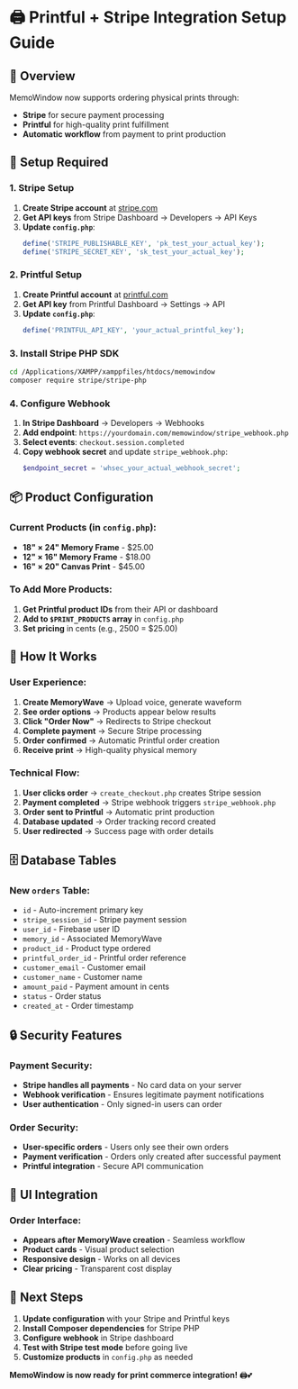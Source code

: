 # 🖨️ Printful + Stripe Integration Setup Guide

## 🎯 Overview

MemoWindow now supports ordering physical prints through:
- **Stripe** for secure payment processing
- **Printful** for high-quality print fulfillment
- **Automatic workflow** from payment to print production

## 🔧 Setup Required

### 1. Stripe Setup
1. **Create Stripe account** at [stripe.com](https://stripe.com)
2. **Get API keys** from Stripe Dashboard → Developers → API Keys
3. **Update `config.php`**:
   ```php
   define('STRIPE_PUBLISHABLE_KEY', 'pk_test_your_actual_key');
   define('STRIPE_SECRET_KEY', 'sk_test_your_actual_key');
   ```

### 2. Printful Setup  
1. **Create Printful account** at [printful.com](https://printful.com)
2. **Get API key** from Printful Dashboard → Settings → API
3. **Update `config.php`**:
   ```php
   define('PRINTFUL_API_KEY', 'your_actual_printful_key');
   ```

### 3. Install Stripe PHP SDK
```bash
cd /Applications/XAMPP/xamppfiles/htdocs/memowindow
composer require stripe/stripe-php
```

### 4. Configure Webhook
1. **In Stripe Dashboard** → Developers → Webhooks
2. **Add endpoint**: `https://yourdomain.com/memowindow/stripe_webhook.php`
3. **Select events**: `checkout.session.completed`
4. **Copy webhook secret** and update `stripe_webhook.php`:
   ```php
   $endpoint_secret = 'whsec_your_actual_webhook_secret';
   ```

## 📦 Product Configuration

### Current Products (in `config.php`):
- **18" × 24" Memory Frame** - $25.00
- **12" × 16" Memory Frame** - $18.00  
- **16" × 20" Canvas Print** - $45.00

### To Add More Products:
1. **Get Printful product IDs** from their API or dashboard
2. **Add to `$PRINT_PRODUCTS` array** in `config.php`
3. **Set pricing** in cents (e.g., 2500 = $25.00)

## 🛒 How It Works

### User Experience:
1. **Create MemoryWave** → Upload voice, generate waveform
2. **See order options** → Products appear below results
3. **Click "Order Now"** → Redirects to Stripe checkout
4. **Complete payment** → Secure Stripe processing
5. **Order confirmed** → Automatic Printful order creation
6. **Receive print** → High-quality physical memory

### Technical Flow:
1. **User clicks order** → `create_checkout.php` creates Stripe session
2. **Payment completed** → Stripe webhook triggers `stripe_webhook.php`
3. **Order sent to Printful** → Automatic print production
4. **Database updated** → Order tracking record created
5. **User redirected** → Success page with order details

## 🗄️ Database Tables

### New `orders` Table:
- `id` - Auto-increment primary key
- `stripe_session_id` - Stripe payment session
- `user_id` - Firebase user ID
- `memory_id` - Associated MemoryWave
- `product_id` - Product type ordered
- `printful_order_id` - Printful order reference
- `customer_email` - Customer email
- `customer_name` - Customer name
- `amount_paid` - Payment amount in cents
- `status` - Order status
- `created_at` - Order timestamp

## 🔒 Security Features

### Payment Security:
- **Stripe handles all payments** - No card data on your server
- **Webhook verification** - Ensures legitimate payment notifications
- **User authentication** - Only signed-in users can order

### Order Security:
- **User-specific orders** - Users only see their own orders
- **Payment verification** - Orders only created after successful payment
- **Printful integration** - Secure API communication

## 🎨 UI Integration

### Order Interface:
- **Appears after MemoryWave creation** - Seamless workflow
- **Product cards** - Visual product selection
- **Responsive design** - Works on all devices
- **Clear pricing** - Transparent cost display

## 🚀 Next Steps

1. **Update configuration** with your Stripe and Printful keys
2. **Install Composer dependencies** for Stripe PHP
3. **Configure webhook** in Stripe dashboard
4. **Test with Stripe test mode** before going live
5. **Customize products** in `config.php` as needed

**MemoWindow is now ready for print commerce integration!** 🖨️💕
